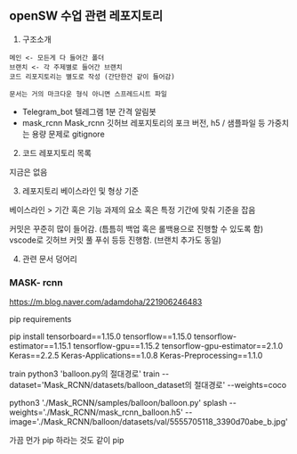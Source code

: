 ## openSW 수업 관련 레포지토리 

1. 구조소개

```
메인 <- 모든게 다 들어간 폴더 
브랜치 <- 각 주제별로 들어간 브랜치 
코드 리포지토리는 별도로 작성 (간단한건 같이 들어감) 

문서는 거의 마크다운 형식 아니면 스프레드시트 파일 
```
* Telegram_bot
텔레그램 1분 간격 알림봇 
* mask_rcnn
Mask_rcnn 깃허브 레포지토리의 포크 버전, h5 / 샘플파일 등 가중치는 용량 문제로 gitignore


2. 코드 레포지토리 목록

지금은 없음 

3. 레포지토리 베이스라인 및 형상 기준

베이스라인 > 기간 혹은 기능
과제의 요소 혹은 특정 기간에 맞춰 기준을 잡음 

커밋은 꾸준히 많이 들어감. (틈틈히 백업 혹은 롤백용으로 진행할 수 있도록 함)
vscode로 깃허브 커밋 풀 푸쉬 등등 진행함. (브랜치 추가도 동일) 

4. 관련 문서 덩어리




### MASK- rcnn

https://m.blog.naver.com/adamdoha/221906246483 

pip requirements 

pip install tensorboard==1.15.0 tensorflow==1.15.0 tensorflow-estimator==1.15.1 tensorflow-gpu==1.15.2 tensorflow-gpu-estimator==2.1.0 Keras==2.2.5 Keras-Applications==1.0.8 Keras-Preprocessing==1.1.0

train
python3 'balloon.py의 절대경로' train --dataset='Mask_RCNN/datasets/balloon_dataset의 절대경로' --weights=coco

python3 './Mask_RCNN/samples/balloon/balloon.py' splash --weights='./Mask_RCNN/mask_rcnn_balloon.h5' --image='./Mask_RCNN/balloon/datasets/val/5555705118_3390d70abe_b.jpg'

가끔 먼가 pip 하라는 것도 같이 pip 
